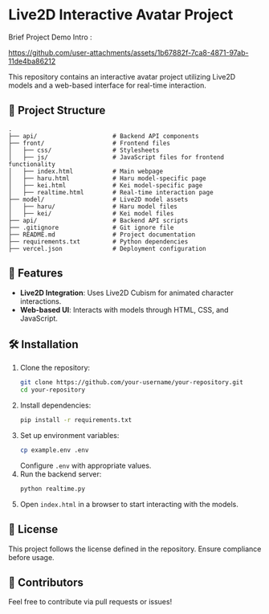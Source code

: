 # Live2D Interactive Avatar Project

Brief Project Demo Intro : 

https://github.com/user-attachments/assets/1b67882f-7ca8-4871-97ab-11de4ba86212

This repository contains an interactive avatar project utilizing Live2D models and a web-based interface for real-time interaction.

## 📁 Project Structure

```
.
├── api/                     # Backend API components
├── front/                   # Frontend files
│   ├── css/                 # Stylesheets
│   ├── js/                  # JavaScript files for frontend functionality
│   ├── index.html           # Main webpage
│   ├── haru.html            # Haru model-specific page
│   ├── kei.html             # Kei model-specific page
│   ├── realtime.html        # Real-time interaction page
├── model/                   # Live2D model assets
│   ├── haru/                # Haru model files
│   ├── kei/                 # Kei model files
├── api/                     # Backend API scripts
├── .gitignore               # Git ignore file
├── README.md                # Project documentation
├── requirements.txt         # Python dependencies
├── vercel.json              # Deployment configuration
```

## 🚀 Features

- **Live2D Integration**: Uses Live2D Cubism for animated character interactions.
- **Web-based UI**: Interacts with models through HTML, CSS, and JavaScript.

## 🛠 Installation

1. Clone the repository:
   ```bash
   git clone https://github.com/your-username/your-repository.git
   cd your-repository
   ```
2. Install dependencies:
   ```bash
   pip install -r requirements.txt
   ```
3. Set up environment variables:
   ```bash
   cp example.env .env
   ```
   Configure `.env` with appropriate values.
4. Run the backend server:
   ```bash
   python realtime.py
   ```
5. Open `index.html` in a browser to start interacting with the models.

## 📄 License
This project follows the license defined in the repository. Ensure compliance before usage.

## 📝 Contributors
Feel free to contribute via pull requests or issues!

